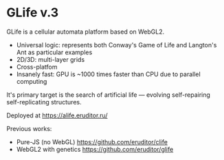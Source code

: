 # GLife v.3

GLife is a cellular automata platform based on WebGL2.
- Universal logic: represents both Conway's Game of Life and Langton's Ant as particular examples
- 2D/3D: multi-layer grids
- Cross-platfom
- Insanely fast: GPU is ~1000 times faster than CPU due to parallel computing

It's primary target is the search of artificial life — evolving self-repairing self-replicating structures.

Deployed at https://alife.eruditor.ru/

Previous works:
- Pure-JS (no WebGL) https://github.com/eruditor/clife
- WebGL2 with genetics https://github.com/eruditor/glife
